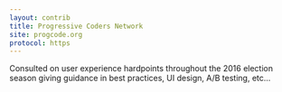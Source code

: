 ```yaml
---
layout: contrib
title: Progressive Coders Network
site: progcode.org
protocol: https
---
```


               
Consulted on user experience hardpoints throughout the 2016 election season giving guidance in best practices, UI design, A/B testing, etc...
               